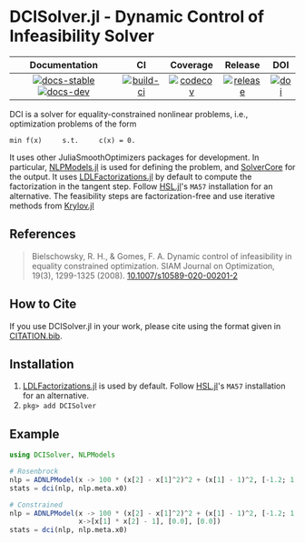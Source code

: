 # DCISolver.jl - Dynamic Control of Infeasibility Solver

| **Documentation** | **CI** | **Coverage** | **Release** | **DOI** |
|:-----------------:|:------:|:------------:|:-----------:|:-------:|
| [![docs-stable][docs-stable-img]][docs-stable-url] [![docs-dev][docs-dev-img]][docs-dev-url] | [![build-ci][build-ci-img]][build-ci-url] | [![codecov][codecov-img]][codecov-url] | [![release][release-img]][release-url] | [![doi][doi-img]][doi-url] |

[docs-stable-img]: https://img.shields.io/badge/docs-stable-blue.svg
[docs-stable-url]: https://JuliaSmoothOptimizers.github.io/DCISolver.jl/stable
[docs-dev-img]: https://img.shields.io/badge/docs-dev-purple.svg
[docs-dev-url]: https://JuliaSmoothOptimizers.github.io/DCISolver.jl/dev
[build-ci-img]: https://github.com/JuliaSmoothOptimizers/DCISolver.jl/workflows/CI/badge.svg?branch=main
[build-ci-url]: https://github.com/JuliaSmoothOptimizers/DCISolver.jl/actions
[codecov-img]: https://codecov.io/gh/JuliaSmoothOptimizers/DCISolver.jl/branch/main/graph/badge.svg
[codecov-url]: https://codecov.io/gh/JuliaSmoothOptimizers/DCISolver.jl
[release-img]: https://img.shields.io/github/v/release/JuliaSmoothOptimizers/DCISolver.jl.svg?style=flat-square
[release-url]: https://github.com/JuliaSmoothOptimizers/DCISolver.jl/releases
[doi-img]: https://zenodo.org/badge/DOI/10.5281/zenodo.4742979.svg
[doi-url]: https://doi.org/10.5281/zenodo.4742979

DCI is a solver for equality-constrained nonlinear problems, i.e.,
optimization problems of the form

    min f(x)     s.t.     c(x) = 0.

It uses other JuliaSmoothOptimizers packages for development.
In particular, [NLPModels.jl](https://github.com/JuliaSmoothOptimizers/NLPModels.jl) is used for defining the problem, and [SolverCore](https://github.com/JuliaSmoothOptimizers/SolverCore.jl) for the output.
It uses [LDLFactorizations.jl](https://github.com/JuliaSmoothOptimizers/LDLFactorizations.jl) by default to compute the factorization in the tangent step. Follow [HSL.jl](https://github.com/JuliaSmoothOptimizers/HSL.jl)'s `MA57` installation for an alternative.
The feasibility steps are factorization-free and use iterative methods from [Krylov.jl](https://github.com/JuliaSmoothOptimizers/Krylov.jl)

## References

> Bielschowsky, R. H., & Gomes, F. A.
> Dynamic control of infeasibility in equality constrained optimization.
> SIAM Journal on Optimization, 19(3), 1299-1325 (2008).
> [10.1007/s10589-020-00201-2](https://doi.org/10.1007/s10589-020-00201-2)

## How to Cite

If you use DCISolver.jl in your work, please cite using the format given in [CITATION.bib](https://github.com/JuliaSmoothOptimizers/DCISolver.jl/blob/main/CITATION.bib).

## Installation

1. [LDLFactorizations.jl](https://github.com/JuliaSmoothOptimizers/LDLFactorizations.jl) is used by default. Follow [HSL.jl](https://github.com/JuliaSmoothOptimizers/HSL.jl)'s `MA57` installation for an alternative.
2. `pkg> add DCISolver`

## Example

```julia
using DCISolver, NLPModels

# Rosenbrock
nlp = ADNLPModel(x -> 100 * (x[2] - x[1]^2)^2 + (x[1] - 1)^2, [-1.2; 1.0])
stats = dci(nlp, nlp.meta.x0)

# Constrained
nlp = ADNLPModel(x -> 100 * (x[2] - x[1]^2)^2 + (x[1] - 1)^2, [-1.2; 1.0],
                 x->[x[1] * x[2] - 1], [0.0], [0.0])
stats = dci(nlp, nlp.meta.x0)
```